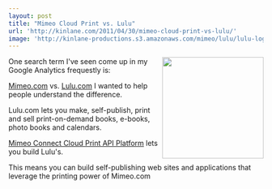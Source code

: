 ```yaml
---
layout: post
title: "Mimeo Cloud Print vs. Lulu"
url: 'http://kinlane.com/2011/04/30/mimeo-cloud-print-vs-lulu/'
image: 'http://kinlane-productions.s3.amazonaws.com/mimeo/lulu/lulu-logo.jpg'
---
```


<img src="http://kinlane-productions.s3.amazonaws.com/mimeo/lulu/lulu-logo.jpg" alt="" width="200" align="right" />

One search term I've seen come up in my Google Analytics frequestly is:

[Mimeo.com][1] vs. [Lulu.com][2] I wanted to help people understand the difference.

Lulu.com lets you make, self-publish, print and sell print-on-demand books, e-books, photo books and calendars.

[Mimeo Connect Cloud Print API Platform][3] lets you build Lulu's.

This means you can build self-publishing web sites and applications that leverage the printing power of Mimeo.com

   [1]: Mimeo.com (Mimeo.com)
   [2]: http://www.lulu.com/ (Lulu.com)
   [3]: http://developer.mimeo.com
